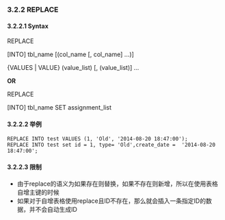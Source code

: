 ###  3.2.2 REPLACE
#### 3.2.2.1 Syntax
REPLACE 

[INTO] tbl_name [(col_name [, col_name] ...)]

{VALUES | VALUE} (value_list) [, (value_list)] ...     

**OR**
                 
REPLACE 

[INTO] tbl_name SET assignment_list

#### 3.2.2.2 举例
```
REPLACE INTO test VALUES (1, 'Old', '2014-08-20 18:47:00');
REPLACE INTO test set id = 1, type= 'Old',create_date =  '2014-08-20 18:47:00';
```

#### 3.2.2.3 限制
* 由于replace的语义为如果存在则替换，如果不存在则新增，所以在使用表格自增主键的时候
* 如果对于自增表格使用replace且ID不存在，那么就会插入一条指定ID的数据，并不会自动生成ID

